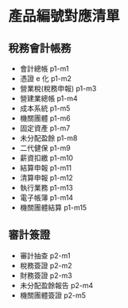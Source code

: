 
# 產品編號對應清單

## 稅務會計帳務

 - 會計總帳 p1-m1
 - 憑證 e 化 p1-m2
 - 營業稅(稅務申報) p1-m3
 - 營建業總帳 p1-m4
 - 成本系統 p1-m5
 - 機關團體 p1-m6
 - 固定資產 p1-m7
 - 未分配盈餘 p1-m8
 - 二代健保 p1-m9
 - 薪資扣繳 p1-m10
 - 結算申報 p1-m11
 - 清算申報 p1-m12
 - 執行業務 p1-m13
 - 電子帳簿 p1-m14
 - 機關團體結算 p1-m15


## 審計簽證

 - 審計抽查 p2-m1
 - 稅務簽證 p2-m2
 - 財務簽證 p2-m3
 - 未分配盈餘報告 p2-m4
 - 機關團體簽證  p2-m5
